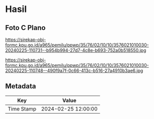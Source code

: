 # Hasil

## Foto C Plano

https://sirekap-obj-formc.kpu.go.id/a965/pemilu/ppwp/35/76/02/10/10/3576021010030-20240225-110731--b954b994-27d7-4c8e-b693-752a0b518550.jpg

https://sirekap-obj-formc.kpu.go.id/a965/pemilu/ppwp/35/76/02/10/10/3576021010030-20240225-110748--490f9a7f-0c66-413c-b516-27a4910b3ae6.jpg


## Metadata

| Key        | Value               |
| ---------- | ------------------- |
| Time Stamp | 2024-02-25 12:00:00 |



